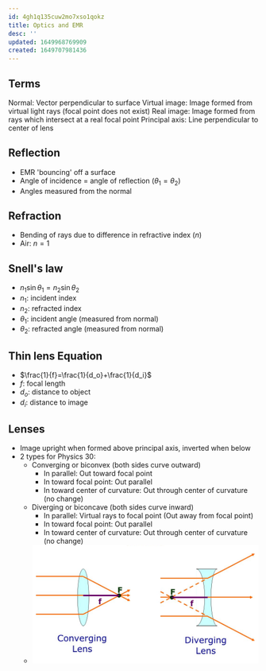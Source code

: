 ```yaml
---
id: 4gh1q135cuw2mo7xso1qokz
title: Optics and EMR
desc: ''
updated: 1649968769909
created: 1649707981436
---
```


## Terms
Normal: Vector perpendicular to surface
Virtual image: Image formed from virtual light rays (focal point does not exist)
Real image: Image formed from rays which intersect at a real focal point
Principal axis: Line perpendicular to center of lens

## Reflection
* EMR 'bouncing' off a surface
* Angle of incidence = angle of reflection ($θ_1 = θ_2$)
* Angles measured from the normal

## Refraction
* Bending of rays due to difference in refractive index ($n$)
* Air: $n=1$

## Snell's law
* $n_1\sin{θ_1}=n_2\sin{θ_2}$
* $n_1$: incident index
* $n_2$: refracted index
* $θ_1$: incident angle (measured from normal)
* $θ_2$: refracted angle (measured from normal)

## Thin lens Equation
* $\frac{1}{f}=\frac{1}{d_o}+\frac{1}{d_i}$
* $f$: focal length
* $d_o$: distance to object
* $d_i$: distance to image

## Lenses
* Image upright when formed above principal axis, inverted when below
* 2 types for Physics 30:
    * Converging or biconvex (both sides curve outward)
        * In parallel: Out toward focal point
        * In toward focal point: Out parallel
        * In toward center of curvature: Out through center of curvature (no change)
    * Diverging or biconcave (both sides curve inward)
        * In parallel: Virtual rays to focal point (Out away from focal point)
        * In toward focal point: Out parallel
        * In toward center of curvature: Out through center of curvature (no change)
    * ![](/assets/images/2022-04-14-14-39-21.png)